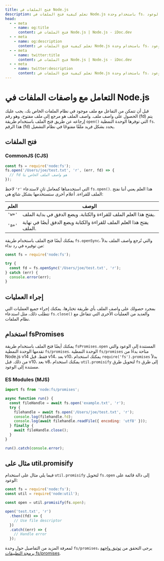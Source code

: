 ```yaml
---
title: فتح الملفات في Node.js
description: تعلم كيفية فتح الملفات في Node.js باستخدام وحدة fs، بما في ذلك الطرق المتزامنة وغير المتزامنة، والنهج المعتمد على الوعود.
head:
  - - meta
    - name: og:title
      content: فتح الملفات في Node.js | Node.js - iDoc.dev
  - - meta
    - name: og:description
      content: تعلم كيفية فتح الملفات في Node.js باستخدام وحدة fs، بما في ذلك الطرق المتزامنة وغير المتزامنة، والنهج المعتمد على الوعود.
  - - meta
    - name: twitter:title
      content: فتح الملفات في Node.js | Node.js - iDoc.dev
  - - meta
    - name: twitter:description
      content: تعلم كيفية فتح الملفات في Node.js باستخدام وحدة fs، بما في ذلك الطرق المتزامنة وغير المتزامنة، والنهج المعتمد على الوعود.
---
```



# التعامل مع واصفات الملفات في Node.js

قبل أن تتمكن من التفاعل مع ملف موجود في نظام الملفات الخاص بك، يجب عليك الحصول على واصف ملف. واصف الملف هو مرجع إلى ملف مفتوح، وهو رقم (fd) يتم إرجاعه عن طريق فتح الملف باستخدام طريقة `open()` التي توفرها الوحدة النمطية `fs`. هذا الرقم (fd) يحدد بشكل فريد ملفًا مفتوحًا في نظام التشغيل.

## فتح الملفات

### CommonJS (CJS)

```javascript
const fs = require('node:fs');
fs.open('/Users/joe/test.txt', 'r', (err, fd) => {
  // fd هو واصف الملف الخاص بنا
});
```

لاحظ `'r'` التي استخدمناها كمعامل ثانٍ لاستدعاء `fs.open()`. هذا العلم يعني أننا نفتح الملف للقراءة. أعلام أخرى ستستخدمها بشكل شائع هي:

| العلم | الوصف                                                                 |
|------|-----------------------------------------------------------------------|
| `'w+'`| يفتح هذا العلم الملف للقراءة والكتابة. ويضع الدفق في بداية الملف. |
| `'a+'`| يفتح هذا العلم الملف للقراءة والكتابة ويضع الدفق أيضًا في نهاية الملف. |

يمكنك أيضًا فتح الملف باستخدام طريقة `fs.openSync`، والتي تُرجع واصف الملف بدلاً من توفيره في رد نداء:

```javascript
const fs = require('node:fs');

try {
  const fd = fs.openSync('/Users/joe/test.txt', 'r');
} catch (err) {
  console.error(err);
}
```

## إجراء العمليات

بمجرد حصولك على واصف الملف بأي طريقة تختارها، يمكنك إجراء جميع العمليات التي تتطلب ذلك، مثل استدعاء `fs.close()` والعديد من العمليات الأخرى التي تتفاعل مع نظام الملفات.

## استخدام fsPromises

يمكنك أيضًا فتح الملف باستخدام طريقة `fsPromises.open` المستندة إلى الوعود والتي تقدمها الوحدة النمطية `fs/promises`. الوحدة النمطية `fs/promises` متاحة بدءًا من Node.js v14 فقط. قبل v14، بعد v10، يمكنك استخدام `require('fs').promises` بدلاً من ذلك. قبل v10، بعد v8، يمكنك استخدام `util.promisify` لتحويل طرق `fs` إلى طرق مستندة إلى الوعود.

### ES Modules (MJS)

```javascript
import fs from 'node:fs/promises';

async function run() {
  const fileHandle = await fs.open('example.txt', 'r');
  try {
    filehandle = await fs.open('/Users/joe/test.txt', 'r');
    console.log(filehandle.fd);
    console.log(await filehandle.readFile({ encoding: 'utf8' }));
  } finally {
    await fileHandle.close();
  }
}

run().catch(console.error);
```


## مثال على util.promisify

فيما يلي مثال على استخدام `util.promisify` لتحويل `fs.open` إلى دالة قائمة على الوعود:

```javascript
const fs = require('node:fs');
const util = require('node:util');

const open = util.promisify(fs.open);

open('test.txt', 'r')
  .then((fd) => {
    // Use file descriptor
  })
  .catch((err) => {
    // Handle error
  });
```

لمعرفة المزيد من التفاصيل حول وحدة `fs/promises`، يرجى التحقق من [توثيق واجهة برمجة التطبيقات fs/promises](/ar/nodejs/api/fs#promises).

